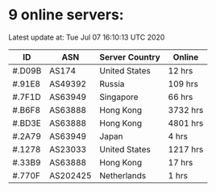 # 9 online servers:

Latest update at: Tue Jul 07 16:10:13 UTC 2020

| ID | ASN | Server Country | Online |
| -- | --- | -------------- | ------ |
| #.D09B | AS174 | United States | 12 hrs |
| #.91E8 | AS49392 | Russia | 109 hrs |
| #.7F1D | AS63949 | Singapore | 66 hrs |
| #.B6F8 | AS63888 | Hong Kong | 3732 hrs |
| #.BD3E | AS63888 | Hong Kong | 4801 hrs |
| #.2A79 | AS63949 | Japan | 4 hrs |
| #.1278 | AS23033 | United States | 1217 hrs |
| #.33B9 | AS63888 | Hong Kong | 17 hrs |
| #.770F | AS202425 | Netherlands | 1 hrs |

